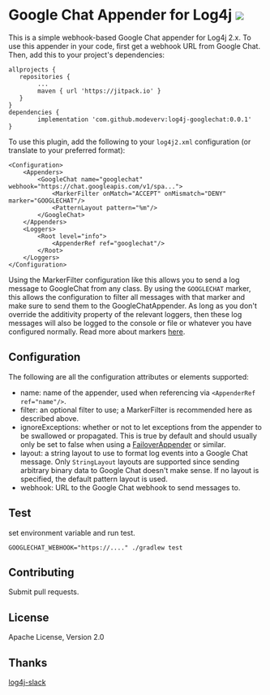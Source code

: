 # Google Chat Appender for Log4j ![](https://travis-ci.org/modeverv/log4j-googlechat.svg?branch=master)

This is a simple webhook-based Google Chat appender for Log4j 2.x.
To use this appender in your code, first get a webhook URL from Google Chat.
Then, add this to your project's dependencies:

```
allprojects {
   repositories {
        ...
        maven { url 'https://jitpack.io' }
   }
}
dependencies {
        implementation 'com.github.modeverv:log4j-googlechat:0.0.1'
}
```

To use this plugin, add the following to your `log4j2.xml` configuration (or translate to your preferred format):

```
<Configuration>
    <Appenders>
        <GoogleChat name="googlechat" webhook="https://chat.googleapis.com/v1/spa...">
            <MarkerFilter onMatch="ACCEPT" onMismatch="DENY" marker="GOOGLECHAT"/>
            <PatternLayout pattern="%m"/>
        </GoogleChat>
    </Appenders>
    <Loggers>
        <Root level="info">
            <AppenderRef ref="googlechat"/>
        </Root>
    </Loggers>
</Configuration>
```

Using the MarkerFilter configuration like this allows you to send a log message to GoogleChat from any class.
By using the `GOOGLECHAT` marker, this allows the configuration to filter all messages with that marker and make sure to send them to the GoogleChatAppender.
As long as you don't override the additivity property of the relevant loggers, then these log messages will also be logged to the console or file or whatever you have configured normally.
Read more about markers [here](https://logging.apache.org/log4j/2.x/manual/markers.html).

## Configuration

The following are all the configuration attributes or elements supported:

* name: name of the appender, used when referencing via `<AppenderRef ref="name"/>`.
* filter: an optional filter to use; a MarkerFilter is recommended here as described above.
* ignoreExceptions: whether or not to let exceptions from the appender to be swallowed or propagated.
  This is true by default and should usually only be set to false when using a [FailoverAppender](https://logging.apache.org/log4j/2.x/manual/appenders.html#FailoverAppender) or similar.
* layout: a string layout to use to format log events into a Google Chat message.
  Only `StringLayout` layouts are supported since sending arbitrary binary data to Google Chat doesn't make sense.
  If no layout is specified, the default pattern layout is used.
* webhook: URL to the Google Chat webhook to send messages to.

## Test
set environment variable and run test.
```
GOOGLECHAT_WEBHOOK="https://...." ./gradlew test
```

## Contributing

Submit pull requests.

## License
Apache License, Version 2.0

## Thanks
[log4j-slack](https://github.com/jvz/log4j-slack)  